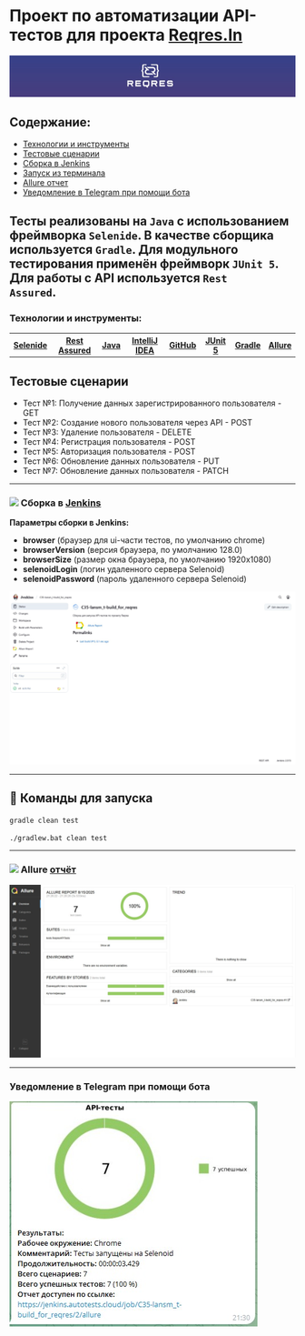 # Проект по автоматизации API-тестов для проекта [Reqres.In](https://reqres.in)

![](media/REQRES.jpg)

## Содержание:

- [Технологии и инструменты](#технологии-и-инструменты)
- [Тестовые сценарии](#тестовые-сценарии)
- [Сборка в Jenkins](#jenkins-build)
- [Запуск из терминала](#команды-для-запуска-из-терминала)
- [Allure отчет](#allure-report)
- [Уведомление в Telegram при помощи бота](#уведомление-в-telegram-при-помощи-бота)

Тесты реализованы на <code>Java</code> с использованием фреймворка <code>Selenide</code>.
В качестве сборщика используется <code>Gradle</code>.
Для модульного тестирования применён фреймворк <code>JUnit 5</code>.
Для работы с API используется <code>Rest Assured</code>.
---

### Технологии и инструменты:
<table>
  <tr>
    <th><a href="https://selenide.org/" target="_blank">Selenide</a>
    <th><a href="https://rest-assured.io/" target="_blank">Rest Assured</a></th>
    <th><a href="https://www.oracle.com/java/" target="_blank">Java</a></th>
    <th><a href="https://www.jetbrains.com/idea/" target="_blank">IntelliJ IDEA</a></th>
    <th><a href="https://github.com/" target="_blank">GitHub</a></th>
    <th><a href="https://junit.org/junit5/" target="_blank">JUnit 5</a></th>
    <th><a href="https://gradle.org/" target="_blank">Gradle</a></th>
    <th><a href="https://qameta.io/" target="_blank">Allure</a></th>
  </tr>
</table>

## Тестовые сценарии
- Тест №1: Получение данных зарегистрированного пользователя - GET
- Тест №2: Создание нового пользователя через API - POST
- Тест №3: Удаление пользователя - DELETE
- Тест №4: Регистрация пользователя - POST
- Тест №5: Авторизация пользователя - POST
- Тест №6: Обновление данных пользователя - PUT
- Тест №7: Обновление данных пользователя - PATCH
---
<h3 id="jenkins-build"> 
  <img src="https://img.icons8.com/?size=30&id=39292&format=png&color=000000"> Сборка в <a href="https://jenkins.autotests.cloud/job/C35-lansm_t-build_for_reqres/">Jenkins</a>
</h3>

**Параметры сборки в Jenkins:**

- **browser** (браузер для ui-части тестов, по умолчанию chrome)
- **browserVersion** (версия браузера, по умолчанию 128.0)
- **browserSize** (размер окна браузера, по умолчанию 1920x1080)
- **selenoidLogin** (логин удаленного сервера Selenoid)
- **selenoidPassword** (пароль удаленного сервера Selenoid)

![](media/jenkins_reqres.jpg)

---
## :rocket: Команды для запуска

```bash
gradle clean test
```

```bash
./gradlew.bat clean test
```
---

<h3 id="allure-report">
  <img src="https://img.icons8.com/?size=30&id=39292&format=png&color=000000">
  Allure <a href="https://jenkins.autotests.cloud/job/C35-lansm_t-build_for_reqres/allure/">отчёт</a>
</h3>

![](media/allure_reqres.jpg)

---
### Уведомление в Telegram при помощи бота
![](media/telegram_reqres.jpg)
